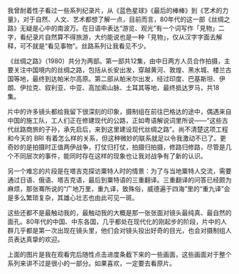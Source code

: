 我曾耐着性子看过一些系列纪录片，从《蓝色星球》《最后的棒棒》到《艺术的力量》，对于自然、人文、艺术都想了解一点，目前而言，80年代的这一部《丝绸之路》无疑是心中的南波万。在日语中表达“游览、观光”有一个词写作「見物」二字，看纪录片自然算不得旅游，大约能说也是一种「見物」，仅从汉字字面去解释，可不就是“看见事物”。丝路系列让我看见不少。

《丝绸之路》（1980）共分为两部。第一部共12集，由中日两方人员合作拍摄，主要关注中国境内的丝绸之路，包括从长安出发，穿越黄河、敦煌、黑水城、楼兰古国等地，最终到达帕米尔高原。第二部从帕米尔出发，经过印度、巴基斯坦、伊朗、伊拉克、叙利亚、中亚、高加索山脉、土耳其等地，最终抵达罗马，共18集。

片中的许多镜头都给我留下很深刻的印象，摄制组在前往巴格达的途中，偶遇来自中国的施工队，工人们正在修建现代的公路，正如粤语解说词里所说——“这些古代丝路商旅的子孙，承先启后，来到这里建设现代丝绸之路”。尚不清楚这项工程和今天的 BRI 有着怎么样的关系，但这种微妙的联系就足以令我激动不已了。更奇妙的是拍摄时正值两伊战争，打仗归打仗，拍摄归拍摄，修路归修路，尽管是几个不同层次的事件，能同时存在这样的现象也让我对战争有了新的认识。

另一个难忘的片段是在塔吉克探访粟特人时的情景：为了与当地粟特人交流，需要通过日语、俄语、塔吉克语，最后到粟特语的三重翻译。三重翻译的问答已经颇为麻烦，那张骞所说的“广地万里，重九译，致殊俗，威德遍于四海”里的“重九译”会是多么繁琐复杂，其雄心壮志也由此可见一斑。

这些还都不是最触动我的，最触动我的大概是那一张张面对镜头最纯真、最自然的面孔。80年代的中国、中东各国，几乎都处在现代化的刚起步的阶段，片中的人群几乎都是第一次出现在镜头里，他们会对镜头投出好奇的目光，也会对摄制组人员表达真挚的欢迎。

上面的图片是我在观看完后随性点击进度条截下来的一些画面，这些画面对于整个系列来讲不过是很小的一部分。如果喜欢，一定要去看原片。
